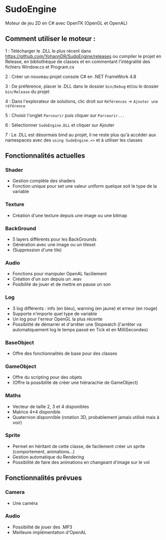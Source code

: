 # SudoEngine
Moteur de jeu 2D en C# avec OpenTK (OpenGL et OpenAL)


## Comment utiliser le moteur :

1 : Télécharger le .DLL le plus récent dans https://github.com/YohannDR/SudoEngine/releases ou compiler le projet en Release, en bibliothèque de classes et en commentant l'intégralité des fichiers Window.cs et Program.cs

2 : Créer un nouveau projet console C# en .NET FrameWork 4.8

3 : De préférence, placer le .DLL dans le dossier `bin/Debug` et/ou le dossier `bin/Release` du projet

4 : Dans l'explorateur de solutions, clic droit sur `Références` -> `Ajouter une référence`

5 : Choisir l'onglet `Parcourir` puis cliquer sur `Parcourir...`

6 : Sélectionner `SudoEngine.DLL` et cliquer sur Ajouter

7 : Le .DLL est désormais bind au projet, il ne reste plus qu'à accéder aux namespaces avec des `using SudoEngine.<>` et à utiliser les classes


## Fonctionnalités actuelles

### Shader
- Gestion complète des shaders
- Fonction unique pour set une valeur uniform quelque soit le type de la variable

### Texture
- Création d'une texture depuis une image ou une bitmap

### BackGround
- 5 layers différents pour les BackGrounds
- Génération avec une image ou un tileset
- (Suppression d'une tile)

### Audio
- Fonctions pour manipuler OpenAL faciliement
- Création d'un son depuis un .wav
- Posibilité de jouer et de mettre en pause un son

### Log
- 3 log différents : info (en bleu), warning (en jaune) et erreur (en rouge)
- Supporte n'importe quel type de variable
- Un log pour l'erreur OpenGL la plus récente
- Possibilité de démarrer et d'arrêter une Stopwatch (l'arrêter va automatiquement log le temps passé en Tick et en MilliSecondes)

### BaseObject
- Offre des fonctionnalités de base pour des classes

### GameObject
- Offre du scripting pour des objets
- (Offre la possibilité de créer une hiérarachie de GameObject)

### Maths
- Vecteur de taille 2, 3 et 4 disponibles
- Matrice 4\*4 disponible
- Quaternion disponnible (rotation 3D, probablement jamais utilisé mais à voir)

### Sprite
- Permet en héritant de cette classe, de facilement créer un sprite (comportement, animations...)
- Gestion automatique du Rendering
- Possibilité de faire des animations en changeant d'image sur le vol


## Fonctionnalités prévues

### Camera
- Une caméra

### Audio
- Possibilité de jouer des .MP3
- Meilleure implémentation d'OpenAL
